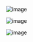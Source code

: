 ![image](https://github.com/user-attachments/assets/f5578a5a-2246-434d-b0ce-22ced05264e3)

![image](https://github.com/user-attachments/assets/457bd149-8c4e-4eba-b0bb-a4f4131d14a5)

![image](https://github.com/user-attachments/assets/4812082e-93b2-4d30-ab33-a0be69ed6236)
